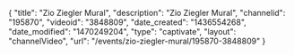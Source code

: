 {
    "title": "Zio Ziegler Mural",
    "description": "Zio Ziegler Mural",
    "channelid": "195870",
    "videoid": "3848809",
    "date_created": "1436554268",
    "date_modified": "1470249204",
    "type": "captivate",
    "layout": "channelVideo",
    "url": "\/events\/zio-ziegler-mural\/195870-3848809"
}